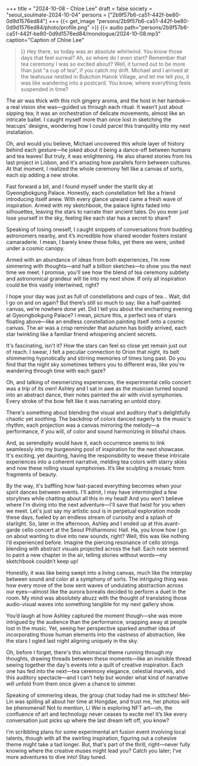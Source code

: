 +++
title = "2024-10-08 - Chloe Lee"
draft = false
society = "seoul_soulmate-2024-10-04"
persons = ["2b9f57b6-ca51-442f-be80-0d9d1576ed84"]
+++
{{< get_image "persons/2b9f57b6-ca51-442f-be80-0d9d1576ed84/photo/profile.png" >}}
{{< audio
    path="persons/2b9f57b6-ca51-442f-be80-0d9d1576ed84/monologue/2024-10-08.mp3" 
    caption="Caption of Chloe Lee"
>}}
Hey there, so today was an absolute whirlwind. You know those days that feel surreal?
Ah, so where do I even start? Remember that tea ceremony I was so excited about? Well, it turned out to be more than just "a cup of tea", if you catch my drift. Michael and I arrived at the teahouse nestled in Bukchon Hanok Village, and let me tell you, it was like wandering into a postcard. You know, where everything feels suspended in time? 

The air was thick with this rich gingery aroma, and the host in her hanbok—a real vision she was—guided us through each ritual. It wasn’t just about sipping tea; it was an orchestration of delicate movements, almost like an intricate ballet. I caught myself more than once lost in sketching the teacups’ designs, wondering how I could parcel this tranquility into my next installation. 

Oh, and would you believe, Michael uncovered this whole layer of history behind each gesture—he joked about it being a dance-off between humans and tea leaves! But truly, it was enlightening. He also shared stories from his last project in Lisbon, and it's amazing how parallels form between cultures. At that moment, I realized the whole ceremony felt like a canvas of sorts, each sip adding a new stroke.

Fast forward a bit, and I found myself under the starlit sky at Gyeongbokgung Palace. Honestly, each constellation felt like a friend introducing itself anew. With every glance upward came a fresh wave of inspiration. Armed with my sketchbook, the palace lights faded into silhouettes, leaving the stars to narrate their ancient tales. Do you ever just lose yourself in the sky, feeling like each star has a secret to share?

Speaking of losing oneself, I caught snippets of conversations from budding astronomers nearby, and it’s incredible how shared wonder fosters instant camaraderie. I mean, I barely knew these folks, yet there we were, united under a cosmic canopy.

Armed with an abundance of ideas from both experiences, I’m now simmering with thoughts—and half a billion sketches—to show you the next time we meet. I promise, you’ll see how the blend of tea ceremony subtlety and astronomical grandeur will tie into my next show. If only all inspiration could be this vastly intertwined, right?

I hope your day was just as full of constellations and cups of tea... Wait, did I go on and on again? But there’s still so much to say; like a half-painted canvas, we’re nowhere done yet.
Did I tell you about the enchanting evening at Gyeongbokgung Palace? I mean, picture this, a perfect sea of stars floating above—like an endless constellation painting itself onto a cosmic canvas. The air was a crisp reminder that autumn has boldly arrived, each star twinkling like a familiar friend whispering ancient secrets.

It's fascinating, isn't it? How the stars can feel so close yet remain just out of reach. I swear, I felt a peculiar connection to Orion that night, its belt shimmering hypnotically and stirring memories of times long past. Do you find that the night sky sometimes tethers you to different eras, like you're wandering through time with each gaze?

Oh, and talking of mesmerizing experiences, the experimental cello concert was a trip of its own! Ashley and I sat in awe as the musician turned sound into an abstract dance, their notes painted the air with vivid symphonies. Every stroke of the bow felt like it was narrating an untold story.

There's something about blending the visual and auditory that's delightfully chaotic yet soothing. The backdrop of colors danced eagerly to the music's rhythm, each projection was a canvas mirroring the melody—a performance, if you will, of color and sound harmonizing in blissful chaos.

And, as serendipity would have it, each occurrence seems to link seamlessly into my burgeoning pool of inspiration for the next showcase. It's exciting, yet daunting, having the responsibility to weave these intricate experiences into a coherent narrative, melding tea colors with starry skies and now these rolling visual symphonies. It’s like sculpting a mosaic from fragments of beauty.

By the way, it's baffling how fast-paced everything becomes when your spirit dances between events. I'll admit, I may have intermingled a few storylines while chatting about all this in my head! And you won't believe where I'm diving into the next adventure—I'll save that twist for you when we meet. Let's just say my artistic soul is in perpetual exploration mode these days, fueled by an endless stream of curiosity and a splash of starlight.
So, later in the afternoon, Ashley and I ended up at this avant-garde cello concert at the Seoul Philharmonic Hall. Ha, you know how I go on about wanting to dive into new sounds, right? Well, this was like nothing I’d experienced before. Imagine the piercing resonance of cello strings blending with abstract visuals projected across the hall. Each note seemed to paint a new chapter in the air, telling stories without words—my sketchbook couldn’t keep up!

Honestly, it was like being swept into a living canvas, much like the interplay between sound and color at a symphony of sorts. The intriguing thing was how every move of the bow sent waves of undulating abstraction across our eyes—almost like the aurora borealis decided to perform a duet in the room. My mind was absolutely abuzz with the thought of translating those audio-visual waves into something tangible for my next gallery show.

You’d laugh at how Ashley captured the moment though—she was more intrigued by the audience than the performance, snapping away at people lost in the music. Yet, seeing her perspective sparked another idea of incorporating those human elements into the vastness of abstraction, like the stars I ogled last night aligning uniquely in the sky.

Oh, before I forget, there's this whimsical theme running through my thoughts, drawing threads between these moments—like an invisible thread sewing together the day's events into a quilt of creative inspiration. Each one has fed into the next—tea ceremony elegance, celestial marvels, and this auditory spectacle—and I can’t help but wonder what kind of narrative will unfold from them once given a chance to simmer.

Speaking of simmering ideas, the group chat today had me in stitches! Mei-Lin was spilling all about her time at Hongdae, and trust me, her photos will be phenomenal! Not to mention, Li Wei is exploring NFT art—oh, the confluence of art and technology never ceases to excite me! It’s like every conversation just picks up where the last dream left off, you know? 

I'm scribbling plans for some experimental art fusion event involving local talents, though with all the swirling inspiration, figuring out a cohesive theme might take a tad longer. But, that's part of the thrill, right—never fully knowing where the creative muses might lead you?
Catch you later; I’ve more adventures to dive into! Stay tuned.
